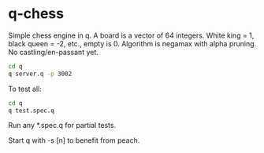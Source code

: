 # q-chess

Simple chess engine in q.
A board is a vector of 64 integers.
White king = 1, black queen = -2, etc., empty is 0.
Algorithm is negamax with alpha pruning.
No castling/en-passant yet. 


```sh
cd q
q server.q -p 3002
```

To test all:

```sh
cd q
q test.spec.q
```

Run any *.spec.q for partial tests.

Start q with -s [n] to benefit from peach.
